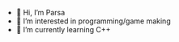 - 👋 Hi, I’m Parsa
- 👀 I’m interested in programming/game making
- 🌱 I’m currently learning C++


<!---
Parsa-D86/Parsa-D86 is a ✨ special ✨ repository because its `README.md` (this file) appears on your GitHub profile.
You can click the Preview link to take a look at your changes.
--->
